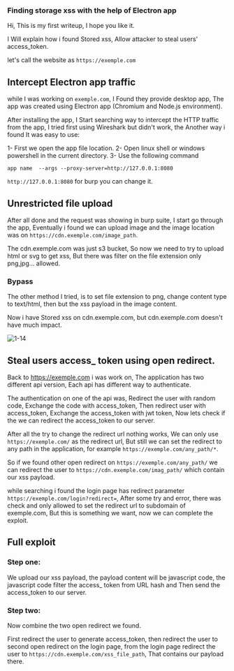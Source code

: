 ### Finding storage xss with the help of Electron app

Hi, This is my first writeup, I hope you like it.


I Will explain how i found Stored xss, Allow attacker to steal users' access_token.



let's call the website as `https://exemple.com`


## Intercept Electron app traffic 


while I was working on `exemple.com`, I Found they provide desktop app, The app was created using Electron app (Chromium and Node.js environment).


After installing the app, I Start searching way to intercept the HTTP traffic from the app, I tried first using Wireshark but didn't work, the Another way i found It was easy to use:

1- First we open the app file location.
2- Open linux shell or  windows powershell in the current directory.
3- Use the following command 

`app name  --args --proxy-server=http://127.0.0.1:8080`


`http://127.0.0.1:8080` for burp you can change it.


## Unrestricted file upload


After all done and the request was showing in burp suite, I start go through the app, Eventually i found we can upload image and the image location was on `https://cdn.exemple.com/image_path`.


The cdn.exemple.com was just s3 bucket, So now we need to try to upload html or svg to get xss, But there was filter on the file extension only png,jpg... allowed.


### Bypass

The other method I tried, is to set file extension to png, change content type to text/html, then but the xss payload in the image content.

Now i have Stored xss on cdn.exemple.com, but cdn.exemple.com doesn't have much impact.


![1-14](https://user-images.githubusercontent.com/47279932/170807342-8d8fffc9-e5d0-4867-bc59-c7661147c58a.png)

## Steal users access_ token using open redirect. 

Back to https://exemple.com i was work on, The application has two different api version, Each api has different way to authenticate.

The authentication on one of the api was, Redirect the user with random code, Exchange the code with access_token, Then redirect user with access_token, Exchange the access_token with jwt token, Now lets check if the we can redirect the access_token to our server.


After all the try to change the redirect url nothing works, We can only use `https://exemple.com/` as the redirect url, But still we can set the redirect to any path in the application, for example `https://exemple.com/any_path/*`.


So if we found other open redirect on `https://exemple.com/any_path/` we can redirect the user to `https://cdn.exemple.com/imag_path/` which contain our xss payload.

while searching i found the login page has redirect parameter `https://exemple.com/login?redirect=`, After some try and error, there was check and only allowed to set the redirect url to subdomain of exemple.com, But this is something we want, now we can complete the exploit.


## Full exploit

### Step one:
We upload our xss payload, the payload content will be javascript code, the javascript code filter the access_ token from URL hash and Then send the access_token to our server.

### Step two:
Now combine the two open redirect we found.

First redirect the user to generate access_token, then redirect the user to second open redirect on the login page, from the login page redirect the user to `https://cdn.exemple.com/xss_file_path`, That contains our payload there.






